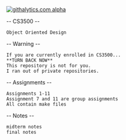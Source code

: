 [![githalytics.com alpha](https://cruel-carlota.pagodabox.com/2c07ed6f3ddf03292d6aa75179a3fca2 "githalytics.com")](http://githalytics.com/k-langer/CS3500)

-- CS3500 --

    Object Oriented Design 

-- Warning --

    If you are currently enrolled in CS3500... 
    **TURN BACK NOW**
    This repository is not for you.
    I ran out of private repositories.

-- Assignments --

    Assignments 1-11
    Assignment 7 and 11 are group assignments
    All contain make files
  

-- Notes --

    midterm notes
    final notes
  
